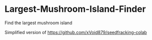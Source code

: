 # Largest-Mushroom-Island-Finder
Find the largest mushroom island

Simplified version of https://github.com/xVoid879/seedfracking-colab
